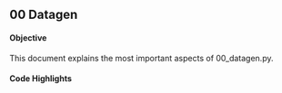 ## 00 Datagen

#### Objective

This document explains the most important aspects of 00_datagen.py.

#### Code Highlights
